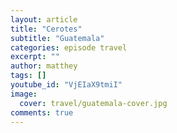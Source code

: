 ```yaml
---
layout: article
title: "Cerotes"
subtitle: "Guatemala"
categories: episode travel
excerpt: ""
author: matthey
tags: []
youtube_id: "VjEIaX9tmiI"
image:
  cover: travel/guatemala-cover.jpg
comments: true
---
```

